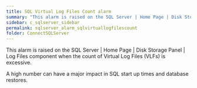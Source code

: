 ```yaml
---
title: SQL Virtual Log Files Count alarm
summary: "This alarm is raised on the SQL Server | Home Page | Disk Storage Panel | Log Files component when the count of Virtual Log Files (VLFs) is excessive."
sidebar: c_sqlserver_sidebar
permalink: sqlserver_alarm_sqlvirtuallogfilescount
folder: ConnectSQLServer
---
```



This alarm is raised on the SQL Server \| Home Page \| Disk Storage Panel \| Log Files component when the count of Virtual Log Files (VLFs) is excessive.

A high number can have a major impact in SQL start up times and database restores.

